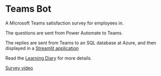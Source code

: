 # Teams Bot

A Microsoft Teams satisfaction survey for employees in.

The questions are sent from Power Automate to Teams. 

The replies are sent from Teams to an SQL database at Azure, and then displayed in a [Streamlit application](https://github.com/mabackma/teamsBotDataResults)

Read the [Learning Diary](https://github.com/mabackma/TeamsBot/blob/master/Marc_B%C3%A4ckman_Teams_Bot.pdf) for more details.

[Survey video](https://www.youtube.com/watch?v=TZwx1xhPjZI)
